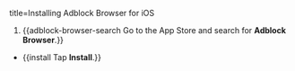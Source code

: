 title=Installing Adblock Browser for iOS

1. {{adblock-browser-search Go to the App Store and search for <strong>Adblock Browser</strong>.}}
* {{install Tap <strong>Install</strong>.}}
